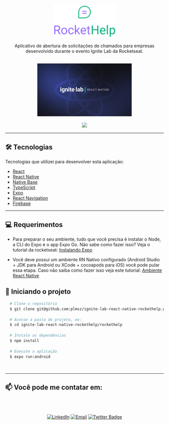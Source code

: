 <div align="center">
  <img src="./rockethelp/src/assets/logo_primary.svg" title="Rockethelp" width="200" />
</div>

<p align="center">
Aplicativo de abertura de solicitações de chamados para empresas desenvolvido durante o evento Ignite Lab da Rocketseat.
</p>
<br />
<div align="center">
  <img src="./rockethelp/src/assets/ignite-lab.png" title="Rockethelp" width="300" />
</div>


<br />
<div align="center">
  <img src="https://img.shields.io/static/v1?label=Status&message=WIP&color=F46D01&style=for-the-badge"/>
</div>

<!-- ---

## 📱 Telas
 -->

---

## 🛠️ Tecnologias

Tecnologias que utilizei para desenvolver esta aplicação:

- [React](https://reactjs.org)
- [React Native](https://reactnative.dev)
- [Native Base](https://nativebase.io)
- [TypeScript](https://www.typescriptlang.org)
- [Expo](https://expo.dev)
- [React Navigation](https://reactnavigation.org)
- [Firebase](https://firebase.google.com)

<!-- ---

## Alterações Minhas Incluem

-  -->

---
## 💻 Requerimentos

- Para preparar o seu ambiente, tudo que você precisa é instalar o Node, a CLI do Expo e o app Expo Go. Não sabe como fazer isso? Veja o tutorial da rocketseat: [Instalando Expo](https://www.notion.so/Instalando-Expo-a4042eaea57d40fabeeaa2e462424ff0)

- Você deve  possui um ambiente RN Nativo configurado (Android Studio + JDK para Android ou XCode + cocoapods para iOS) você pode pular essa etapa. Caso não saiba como fazer isso veja este tutorial:
[Ambiente React Native](https://react-native.rocketseat.dev/) 

## 🏁 Iniciando o projeto

```bash
  # Clone o repositório
  $ git clone git@github.com:plmsz/ignite-lab-react-native-rockethelp.git

  # Acesse a pasta do projeto, ex:
  $ cd ignite-lab-react-native-rockethelp/rockethelp

  # Instale as dependências
  $ npm install

  # Execute a aplicação
  $ expo run:android
```

 <br />

---

## 📫 Você pode me contatar em:

<div align="center">
<img style="border-radius: 50% ;" src="https://github.com/plmsz.png" width="100px;" alt=""/>
</div>
<div align="center">
</br>

[![LinkedIn](https://img.shields.io/static/v1?label=&message=LinkedIn&color=blue&style=flat-square&logo=LinkedIn&logoColor=white)](https://www.linkedin.com/in/plmsz/)
[![Email](https://img.shields.io/static/v1?label=&message=Email&color=red&style=flat-square&logo=Gmail&logoColor=white)](mailto:plmsouzaoliveira@gmail.com)
[![Twitter Badge](https://img.shields.io/static/v1?label=&message=Twitter&color=1ca0f1&style=flat-square&logo=Twitter&logoColor=white)](https://twitter.com/plmszdev)
</span>
